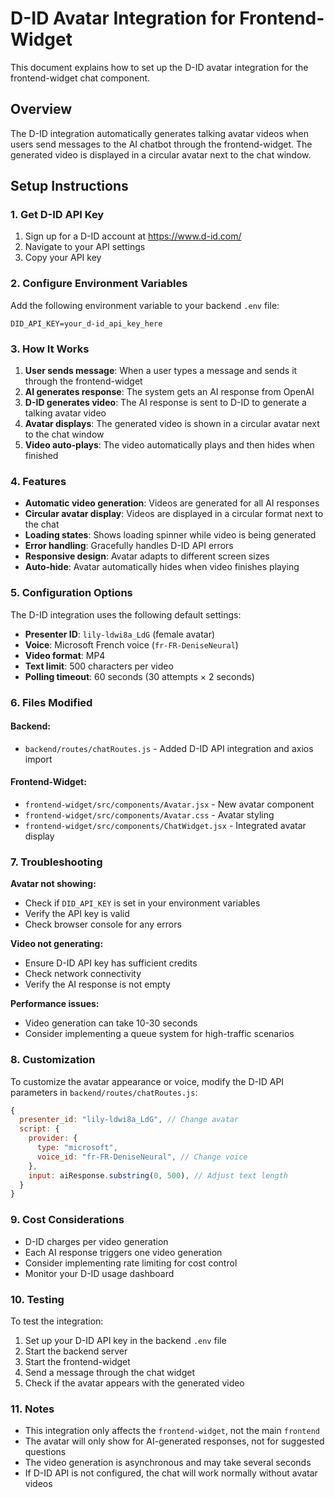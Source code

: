 # D-ID Avatar Integration for Frontend-Widget

This document explains how to set up the D-ID avatar integration for the frontend-widget chat component.

## Overview

The D-ID integration automatically generates talking avatar videos when users send messages to the AI chatbot through the frontend-widget. The generated video is displayed in a circular avatar next to the chat window.

## Setup Instructions

### 1. Get D-ID API Key

1. Sign up for a D-ID account at https://www.d-id.com/
2. Navigate to your API settings
3. Copy your API key

### 2. Configure Environment Variables

Add the following environment variable to your backend `.env` file:

```env
DID_API_KEY=your_d-id_api_key_here
```

### 3. How It Works

1. **User sends message**: When a user types a message and sends it through the frontend-widget
2. **AI generates response**: The system gets an AI response from OpenAI
3. **D-ID generates video**: The AI response is sent to D-ID to generate a talking avatar video
4. **Avatar displays**: The generated video is shown in a circular avatar next to the chat window
5. **Video auto-plays**: The video automatically plays and then hides when finished

### 4. Features

- **Automatic video generation**: Videos are generated for all AI responses
- **Circular avatar display**: Videos are displayed in a circular format next to the chat
- **Loading states**: Shows loading spinner while video is being generated
- **Error handling**: Gracefully handles D-ID API errors
- **Responsive design**: Avatar adapts to different screen sizes
- **Auto-hide**: Avatar automatically hides when video finishes playing

### 5. Configuration Options

The D-ID integration uses the following default settings:
- **Presenter ID**: `lily-ldwi8a_LdG` (female avatar)
- **Voice**: Microsoft French voice (`fr-FR-DeniseNeural`)
- **Video format**: MP4
- **Text limit**: 500 characters per video
- **Polling timeout**: 60 seconds (30 attempts × 2 seconds)

### 6. Files Modified

#### Backend:
- `backend/routes/chatRoutes.js` - Added D-ID API integration and axios import

#### Frontend-Widget:
- `frontend-widget/src/components/Avatar.jsx` - New avatar component
- `frontend-widget/src/components/Avatar.css` - Avatar styling
- `frontend-widget/src/components/ChatWidget.jsx` - Integrated avatar display

### 7. Troubleshooting

**Avatar not showing:**
- Check if `DID_API_KEY` is set in your environment variables
- Verify the API key is valid
- Check browser console for any errors

**Video not generating:**
- Ensure D-ID API key has sufficient credits
- Check network connectivity
- Verify the AI response is not empty

**Performance issues:**
- Video generation can take 10-30 seconds
- Consider implementing a queue system for high-traffic scenarios

### 8. Customization

To customize the avatar appearance or voice, modify the D-ID API parameters in `backend/routes/chatRoutes.js`:

```javascript
{
  presenter_id: "lily-ldwi8a_LdG", // Change avatar
  script: {
    provider: {
      type: "microsoft",
      voice_id: "fr-FR-DeniseNeural", // Change voice
    },
    input: aiResponse.substring(0, 500), // Adjust text length
  }
}
```

### 9. Cost Considerations

- D-ID charges per video generation
- Each AI response triggers one video generation
- Consider implementing rate limiting for cost control
- Monitor your D-ID usage dashboard

### 10. Testing

To test the integration:

1. Set up your D-ID API key in the backend `.env` file
2. Start the backend server
3. Start the frontend-widget
4. Send a message through the chat widget
5. Check if the avatar appears with the generated video

### 11. Notes

- This integration only affects the `frontend-widget`, not the main `frontend`
- The avatar will only show for AI-generated responses, not for suggested questions
- The video generation is asynchronous and may take several seconds
- If D-ID API is not configured, the chat will work normally without avatar videos 